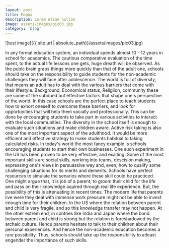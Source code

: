```yaml
---
layout: post
title: Magna
description: Lorem etiam nullam
image: assets/images/pic03.jpg
category: 'blog'
---
```


![test image]({{ site.url | absolute_path}}/assets/images/pic03.jpg)

In any formal education system, an individual spends almost 10 - 12 years in school for academics. The cautious comparative evaluation of the time spent, to the actual life lessons one gets, huge dreath will be observed. As the pubic brain graps things more quickly than that of the adult one, schools should take on the responsibility to guide students for the non-academic challenges they will face after adolescence.
The world is full of diversity, that means an adult has to deal with the various barriers that come with their lifestyle. Background, Economical status, Religiion, community these are some of the subdued but effective factors that shape one's perspective of the world. In this case schools are the perfect place to teach students how to exhort oneself to overcome these barriers, and look for opportunities that will help them socially and professionally. This can be done by encouraging students to take part in various activities to interact with the local communities. The diversity in the school itself is enough to evaluate such situations and make children aware.
Active risk taking is also one of the most important aspect of the adulthood. It would be more efficient and effective strategy to make students habitual to taking calculated risks. In today's world the most fancy example is schools encouraging students to start their own businesses. One such experiment in the US has been proven to be very effective, and exalting. Some of the most important skills are social skills, working into teams, descision making, expressing one's views in persuassive way and, even, how to qualify some challenging situations for its merits and demerits. Schools have perfect resources to simulate the senarios where these skill could be practiced. 
One might argue that, it is job of a parent, to groom their child for the life and pass on their knowledge aquired through real life experience. But, the possibility of this is attenuating in recent times. The modern life that parents live were they deal with immense work pressure might not be able to invest enough time for their children. In the US where the relation between parent and child is very fragile, and so this knowledge transfer may not happen. At the other extrem end, in contries like India and Japan where the bond between parent and child is strong but the relation is foreshadowed by the archaic culture. Hence parents hesitate to talk to their children about their personal experiences. And hence the non-academic education becomes a rare possibility. Thus, schools should take up the responsibility to atleast engender the importance of such skills.